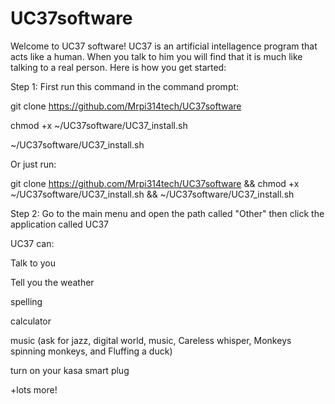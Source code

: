# UC37software
Welcome to UC37 software!
UC37 is an artificial intellagence program that acts like a human. When you talk to
him you will find that it is much like talking to a real person. Here is how you get
started:

Step 1:
First run this command in the command prompt:

git clone https://github.com/Mrpi314tech/UC37software

chmod +x ~/UC37software/UC37_install.sh

~/UC37software/UC37_install.sh

Or just run:

git clone https://github.com/Mrpi314tech/UC37software && chmod +x ~/UC37software/UC37_install.sh && ~/UC37software/UC37_install.sh

Step 2:
Go to the main menu and open the path called "Other" then click the application called UC37

UC37 can:

Talk to you

Tell you the weather

spelling

calculator

music (ask for jazz, digital world, music, Careless whisper, Monkeys spinning monkeys, and Fluffing a duck)

turn on your kasa smart plug

+lots more!
